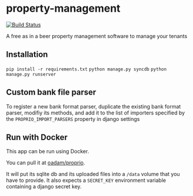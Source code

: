 property-management
===================
[![Build Status](https://drone.io/github.com/oadam/proprio/status.png)](https://drone.io/github.com/oadam/proprio/latest)

A free as in a beer property management software to manage your tenants

Installation
------------
`pip install -r requirements.txt`
`python manage.py syncdb`
`python manage.py runserver`

Custom bank file parser
-----------------------
To register a new bank format parser, duplicate the existing bank format parser, modifiy its methods, and add it to the list of importers specified by the `PROPRIO_IMPORT_PARSERS` property in django settings

Run with Docker
---------------
This app can be run using Docker.

You can pull it at [oadam/proprio](https://registry.hub.docker.com/u/oadam/proprio/).

It will put its sqlite db and its uploaded files into a `/data` volume that you have to provide.
It also expects a `SECRET_KEY` environment variable containing a django secret key.
